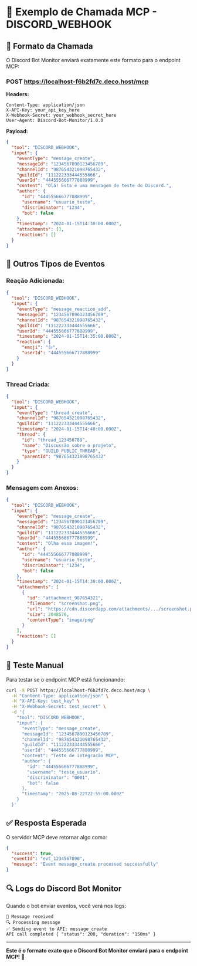 # 📡 Exemplo de Chamada MCP - DISCORD_WEBHOOK

## 🎯 Formato da Chamada

O Discord Bot Monitor enviará exatamente este formato para o endpoint MCP:

### **POST https://localhost-f6b2fd7c.deco.host/mcp**

**Headers:**
```http
Content-Type: application/json
X-API-Key: your_api_key_here
X-Webhook-Secret: your_webhook_secret_here
User-Agent: Discord-Bot-Monitor/1.0.0
```

**Payload:**
```json
{
  "tool": "DISCORD_WEBHOOK",
  "input": {
    "eventType": "message_create",
    "messageId": "1234567890123456789",
    "channelId": "987654321098765432",
    "guildId": "111222333444555666",
    "userId": "444555666777888999",
    "content": "Olá! Esta é uma mensagem de teste do Discord.",
    "author": {
      "id": "444555666777888999",
      "username": "usuario_teste",
      "discriminator": "1234",
      "bot": false
    },
    "timestamp": "2024-01-15T14:30:00.000Z",
    "attachments": [],
    "reactions": []
  }
}
```

## 🔧 Outros Tipos de Eventos

### **Reação Adicionada:**
```json
{
  "tool": "DISCORD_WEBHOOK",
  "input": {
    "eventType": "message_reaction_add",
    "messageId": "1234567890123456789",
    "channelId": "987654321098765432",
    "guildId": "111222333444555666",
    "userId": "444555666777888999",
    "timestamp": "2024-01-15T14:35:00.000Z",
    "reaction": {
      "emoji": "👍",
      "userId": "444555666777888999"
    }
  }
}
```

### **Thread Criada:**
```json
{
  "tool": "DISCORD_WEBHOOK",
  "input": {
    "eventType": "thread_create",
    "channelId": "987654321098765432",
    "guildId": "111222333444555666",
    "timestamp": "2024-01-15T14:40:00.000Z",
    "thread": {
      "id": "thread_123456789",
      "name": "Discussão sobre o projeto",
      "type": "GUILD_PUBLIC_THREAD",
      "parentId": "987654321098765432"
    }
  }
}
```

### **Mensagem com Anexos:**
```json
{
  "tool": "DISCORD_WEBHOOK",
  "input": {
    "eventType": "message_create",
    "messageId": "1234567890123456789",
    "channelId": "987654321098765432",
    "guildId": "111222333444555666",
    "userId": "444555666777888999",
    "content": "Olha essa imagem!",
    "author": {
      "id": "444555666777888999",
      "username": "usuario_teste",
      "discriminator": "1234",
      "bot": false
    },
    "timestamp": "2024-01-15T14:30:00.000Z",
    "attachments": [
      {
        "id": "attachment_987654321",
        "filename": "screenshot.png",
        "url": "https://cdn.discordapp.com/attachments/.../screenshot.png",
        "size": 2048576,
        "contentType": "image/png"
      }
    ],
    "reactions": []
  }
}
```

## 🧪 Teste Manual

Para testar se o endpoint MCP está funcionando:

```bash
curl -X POST https://localhost-f6b2fd7c.deco.host/mcp \
  -H "Content-Type: application/json" \
  -H "X-API-Key: test_key" \
  -H "X-Webhook-Secret: test_secret" \
  -d '{
    "tool": "DISCORD_WEBHOOK",
    "input": {
      "eventType": "message_create",
      "messageId": "1234567890123456789",
      "channelId": "987654321098765432",
      "guildId": "111222333444555666",
      "userId": "444555666777888999",
      "content": "Teste de integração MCP",
      "author": {
        "id": "444555666777888999",
        "username": "teste_usuario",
        "discriminator": "0001",
        "bot": false
      },
      "timestamp": "2025-08-22T22:55:00.000Z"
    }
  }'
```

## ✅ Resposta Esperada

O servidor MCP deve retornar algo como:

```json
{
  "success": true,
  "eventId": "evt_1234567890",
  "message": "Event message_create processed successfully"
}
```

## 🔍 Logs do Discord Bot Monitor

Quando o bot enviar eventos, você verá nos logs:

```
📨 Message received
🔍 Processing message
✅ Sending event to API: message_create
API call completed { "status": 200, "duration": "150ms" }
```

---

**Este é o formato exato que o Discord Bot Monitor enviará para o endpoint MCP!** 🚀
